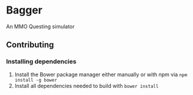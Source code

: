 # Bagger

An MMO Questing simulator

## Contributing
### Installing dependencies

1. Install the Bower package manager either manually or with npm via `npm install -g bower`
2. Install all dependencies needed to build with `bower install`
